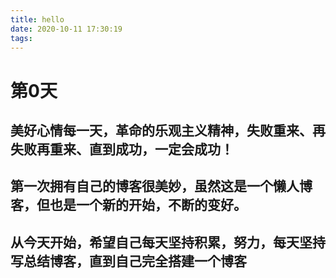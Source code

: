 ```yaml
---
title: hello
date: 2020-10-11 17:30:19
tags:
---
```

# 第0天
## 美好心情每一天，革命的乐观主义精神，失败重来、再失败再重来、直到成功，一定会成功！
## 第一次拥有自己的博客很美妙，虽然这是一个懒人博客，但也是一个新的开始，不断的变好。
## 从今天开始，希望自己每天坚持积累，努力，每天坚持写总结博客，直到自己完全搭建一个博客
